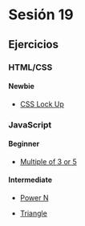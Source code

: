 # Sesión 19

## Ejercicios

### HTML/CSS

#### Newbie

- [CSS Lock Up](../exercises/css-lock-up/)

### JavaScript

#### Beginner

- [Multiple of 3 or 5](../exercises/multiples-of-three-or-five/)

#### Intermediate

- [Power N](../exercises/power-n/)

- [Triangle](../exercises/triangle/)
